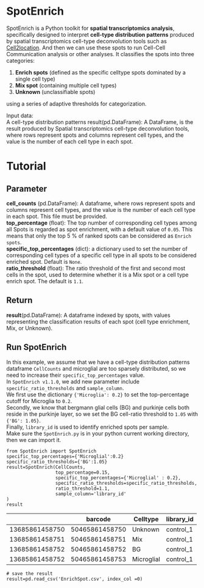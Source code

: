 # SpotEnrich
SpotEnrich is a Python toolkit for **spatial transcriptomics analysis**, specifically designed to interpret **cell-type distribution patterns** produced by spatial transcriptomics cell-type deconvolution tools such as [Cell2location](https://github.com/BayraktarLab/cell2location).  And then we can use these spots to run Cell-Cell Communication analysis or other analyses.
It classifies the spots into three categories: 
1. **Enrich spots** (defined as the specific celltype spots dominated by a single cell type)
2. **Mix spot** (containing multiple cell types)
3. **Unknown** (unclassifiable spots)

using a series of adaptive thresholds for categorization.

Input data:  
A cell-type distribution patterns result(pd.DataFrame): A DataFrame, is the result produced by Spatial transcriptomics cell-type deconvolution tools, where rows represent spots and columns represent cell types, and the value is the number of each cell type in each spot. 

# Tutorial
## Parameter
**cell_counts** (pd.DataFrame): A dataframe, where rows represent spots and columns represent cell types, and the value is the number of each cell type in each spot. This file must be provided.    
**top_percentage** (float): The top number of corresponding cell types among all Spots is regarded as spot enrichment, with a default value of ``0.05``. This means that only the top 5 % of ranked spots can be considered as ``Enrich spots``.     
**specific_top_percentages** (dict):  a dictionary used to set the number of corresponding cell types of a specific cell type in all spots to be considered enriched spot. Default is ``None``.  
**ratio_threshold** (float): The ratio threshold of the first and second most cells in the spot, used to determine whether it is a Mix spot or a cell type enrich spot. The default is ``1.1``.
## Return
**result**(pd.DataFrame): A dataframe indexed by spots, with values representing the classification results of each spot (cell type enrichment, Mix, or Unknown).

## Run SpotEnrich
In this example, we assume that we have a cell-type distribution patterns dataframe `CellCounts` and microglial are too sparsely distributed, so we need to increase their `specific_top_percentages` value.   
In `SpotEnrich v1.1.0`, we add new parameter include `specific_ratio_thresholds` and `sample_column`.    
We first use the dictionary `{'Microglia': 0.2}` to set the top-percentage cutoff for Microglia to `0.2`.    
Secondly, we know that bergmann glial cells (BG) and purkinje cells both reside in the purkinje layer, so we set the BG cell-ratio threshold to `1.05` with `{'BG': 1.05}`.        
Finally, `library_id` is used to identify enriched spots per sample.     
Make sure the `SpotEnrich.py` is in your python current working directory, then we can import it.     
```
from SpotEnrich import SpotEnrich
specific_top_percentages={'Microglial':0.2}
specific_ratio_thresholds={'BG':1.05}
result=SpotEnrich(CellCounts, 
                  top_percentage=0.15,  
                  specific_top_percentages={'Microglial' : 0.2},
                  specific_ratio_thresholds=specific_ratio_thresholds,
                  ratio_threshold=1.1,
                  sample_column='library_id'
)
result
```
|      | barcode  | Celltype | library_id |
|  ----  | ----  |  ----  | ----  |
| 13685861458750  | 50465861458750  | Unknown  | control_1 |
| 13685861458751  | 50465861458751  | Mix | control_1 |
| 13685861458752  | 50465861458752  | BG | control_1 |
| 13685861458752  | 50465861458753  | Microglial | control_1 |

```
# save the result
result=pd.read_csv('EnrichSpot.csv', index_col =0)
```

